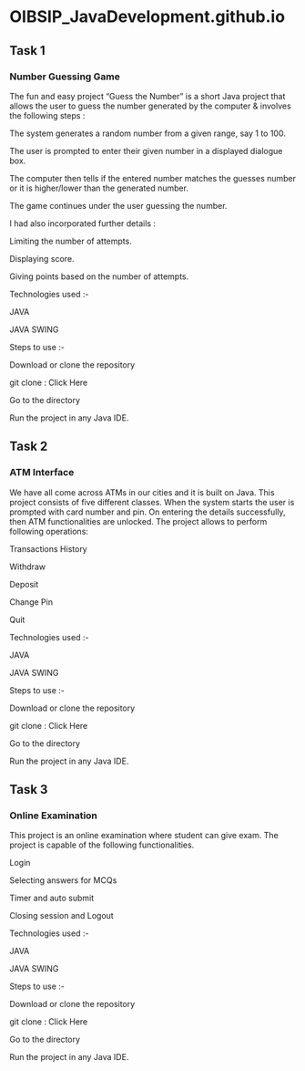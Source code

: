 # OIBSIP_JavaDevelopment.github.io

## Task 1

### Number Guessing Game

The fun and easy project “Guess the Number” is a short Java project that allows the user to guess the number generated by the computer & involves the following steps :

The system generates a random number from a given range, say 1 to 100.

The user is prompted to enter their given number in a displayed dialogue box.

The computer then tells if the entered number matches the guesses number or it is higher/lower than the generated number.

The game continues under the user guessing the number.

I had also incorporated further details :

Limiting the number of attempts.

Displaying score.

Giving points based on the number of attempts.

Technologies used :-

JAVA

JAVA SWING

Steps to use :-

Download or clone the repository

git clone : Click Here

Go to the directory

Run the project in any Java IDE.

## Task 2

### ATM Interface

We have all come across ATMs in our cities and it is built on Java. 
This project consists of five different classes. When the system starts the user is prompted with card number and pin. On entering the details successfully, then ATM functionalities are unlocked. The project allows to perform following operations:

Transactions History

Withdraw

Deposit

Change Pin

Quit

Technologies used :-

JAVA

JAVA SWING

Steps to use :-

Download or clone the repository

git clone : Click Here

Go to the directory

Run the project in any Java IDE.

## Task 3

### Online Examination

This project is an online examination where student can give exam.
The project is capable of the following functionalities.

Login


Selecting answers for MCQs

Timer and auto submit

Closing session and Logout

Technologies used :-

JAVA

JAVA SWING

Steps to use :-

Download or clone the repository

git clone : Click Here

Go to the directory

Run the project in any Java IDE.
